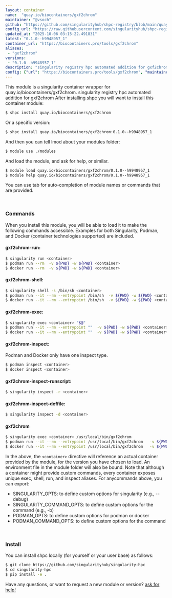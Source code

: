 ```yaml
---
layout: container
name:  "quay.io/biocontainers/gxf2chrom"
maintainer: "@vsoch"
github: "https://github.com/singularityhub/shpc-registry/blob/main/quay.io/biocontainers/gxf2chrom/container.yaml"
config_url: "https://raw.githubusercontent.com/singularityhub/shpc-registry/main/quay.io/biocontainers/gxf2chrom/container.yaml"
updated_at: "2025-10-06 03:15:22.491831"
latest: "0.1.0--h9948957_1"
container_url: "https://biocontainers.pro/tools/gxf2chrom"
aliases:
 - "gxf2chrom"
versions:
 - "0.1.0--h9948957_1"
description: "singularity registry hpc automated addition for gxf2chrom"
config: {"url": "https://biocontainers.pro/tools/gxf2chrom", "maintainer": "@vsoch", "description": "singularity registry hpc automated addition for gxf2chrom", "latest": {"0.1.0--h9948957_1": "sha256:31127824ad4791341c61de409210aa41477f74380cb98d23c9d1b47a0de67576"}, "tags": {"0.1.0--h9948957_1": "sha256:31127824ad4791341c61de409210aa41477f74380cb98d23c9d1b47a0de67576"}, "docker": "quay.io/biocontainers/gxf2chrom", "aliases": {"gxf2chrom": "/usr/local/bin/gxf2chrom"}}
---
```


This module is a singularity container wrapper for quay.io/biocontainers/gxf2chrom.
singularity registry hpc automated addition for gxf2chrom
After [installing shpc](#install) you will want to install this container module:


```bash
$ shpc install quay.io/biocontainers/gxf2chrom
```

Or a specific version:

```bash
$ shpc install quay.io/biocontainers/gxf2chrom:0.1.0--h9948957_1
```

And then you can tell lmod about your modules folder:

```bash
$ module use ./modules
```

And load the module, and ask for help, or similar.

```bash
$ module load quay.io/biocontainers/gxf2chrom/0.1.0--h9948957_1
$ module help quay.io/biocontainers/gxf2chrom/0.1.0--h9948957_1
```

You can use tab for auto-completion of module names or commands that are provided.

<br>

### Commands

When you install this module, you will be able to load it to make the following commands accessible.
Examples for both Singularity, Podman, and Docker (container technologies supported) are included.

#### gxf2chrom-run:

```bash
$ singularity run <container>
$ podman run --rm  -v ${PWD} -w ${PWD} <container>
$ docker run --rm  -v ${PWD} -w ${PWD} <container>
```

#### gxf2chrom-shell:

```bash
$ singularity shell -s /bin/sh <container>
$ podman run --it --rm --entrypoint /bin/sh  -v ${PWD} -w ${PWD} <container>
$ docker run --it --rm --entrypoint /bin/sh  -v ${PWD} -w ${PWD} <container>
```

#### gxf2chrom-exec:

```bash
$ singularity exec <container> "$@"
$ podman run --it --rm --entrypoint ""  -v ${PWD} -w ${PWD} <container> "$@"
$ docker run --it --rm --entrypoint ""  -v ${PWD} -w ${PWD} <container> "$@"
```

#### gxf2chrom-inspect:

Podman and Docker only have one inspect type.

```bash
$ podman inspect <container>
$ docker inspect <container>
```

#### gxf2chrom-inspect-runscript:

```bash
$ singularity inspect -r <container>
```

#### gxf2chrom-inspect-deffile:

```bash
$ singularity inspect -d <container>
```


#### gxf2chrom

```bash
$ singularity exec <container> /usr/local/bin/gxf2chrom
$ podman run --it --rm --entrypoint /usr/local/bin/gxf2chrom   -v ${PWD} -w ${PWD} <container> -c " $@"
$ docker run --it --rm --entrypoint /usr/local/bin/gxf2chrom   -v ${PWD} -w ${PWD} <container> -c " $@"
```



In the above, the `<container>` directive will reference an actual container provided
by the module, for the version you have chosen to load. An environment file in the
module folder will also be bound. Note that although a container
might provide custom commands, every container exposes unique exec, shell, run, and
inspect aliases. For anycommands above, you can export:

 - SINGULARITY_OPTS: to define custom options for singularity (e.g., --debug)
 - SINGULARITY_COMMAND_OPTS: to define custom options for the command (e.g., -b)
 - PODMAN_OPTS: to define custom options for podman or docker
 - PODMAN_COMMAND_OPTS: to define custom options for the command

<br>

### Install

You can install shpc locally (for yourself or your user base) as follows:

```bash
$ git clone https://github.com/singularityhub/singularity-hpc
$ cd singularity-hpc
$ pip install -e .
```

Have any questions, or want to request a new module or version? [ask for help!](https://github.com/singularityhub/singularity-hpc/issues)